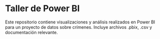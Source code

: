 # Taller de Power BI
Este repositorio contiene visualizaciones y análisis realizados en Power BI para un proyecto de datos sobre crímenes. Incluye archivos .pbix, .csv y documentación relevante.
